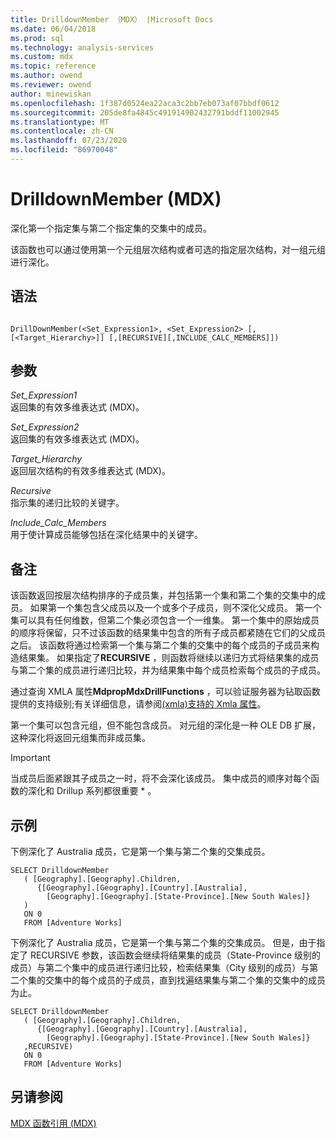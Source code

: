 ```yaml
---
title: DrilldownMember （MDX） |Microsoft Docs
ms.date: 06/04/2018
ms.prod: sql
ms.technology: analysis-services
ms.custom: mdx
ms.topic: reference
ms.author: owend
ms.reviewer: owend
author: minewiskan
ms.openlocfilehash: 1f387d0524ea22aca3c2bb7eb073af07bbdf0612
ms.sourcegitcommit: 205de8fa4845c491914902432791bddf11002945
ms.translationtype: MT
ms.contentlocale: zh-CN
ms.lasthandoff: 07/23/2020
ms.locfileid: "86970048"
---
```

# <a name="drilldownmember-mdx"></a>DrilldownMember (MDX)


  深化第一个指定集与第二个指定集的交集中的成员。  
  
 该函数也可以通过使用第一个元组层次结构或者可选的指定层次结构，对一组元组进行深化。  
  
## <a name="syntax"></a>语法  
  
```  
  
DrillDownMember(<Set_Expression1>, <Set_Expression2> [,[<Target_Hierarchy>]] [,[RECURSIVE][,INCLUDE_CALC_MEMBERS]])  
```  
  
## <a name="arguments"></a>参数  
 *Set_Expression1*  
 返回集的有效多维表达式 (MDX)。  
  
 *Set_Expression2*  
 返回集的有效多维表达式 (MDX)。  
  
 *Target_Hierarchy*  
 返回层次结构的有效多维表达式 (MDX)。  
  
 *Recursive*  
 指示集的递归比较的关键字。  
  
 *Include_Calc_Members*  
 用于使计算成员能够包括在深化结果中的关键字。  
  
## <a name="remarks"></a>备注  
 该函数返回按层次结构排序的子成员集，并包括第一个集和第二个集的交集中的成员。 如果第一个集包含父成员以及一个或多个子成员，则不深化父成员。 第一个集可以具有任何维数，但第二个集必须包含一个一维集。 第一个集中的原始成员的顺序将保留，只不过该函数的结果集中包含的所有子成员都紧随在它们的父成员之后。 该函数将通过检索第一个集与第二个集的交集中的每个成员的子成员来构造结果集。 如果指定了**RECURSIVE** ，则函数将继续以递归方式将结果集的成员与第二个集的成员进行递归比较，并为结果集中每个成员检索每个成员的子成员。  
  
 通过查询 XMLA 属性**MdpropMdxDrillFunctions** ，可以验证服务器为钻取函数提供的支持级别;有关详细信息，请参阅[&#40;xmla&#41;支持的 Xmla 属性](https://docs.microsoft.com/analysis-services/xmla/xml-elements-properties/propertylist-element-supported-xmla-properties)。  
  
 第一个集可以包含元组，但不能包含成员。 对元组的深化是一种 OLE DB 扩展，这种深化将返回元组集而非成员集。  
  
> [!IMPORTANT]  
>  当成员后面紧跟其子成员之一时，将不会深化该成员。 集中成员的顺序对每个函数的深化和 Drillup 系列都很重要 \* 。  
  
## <a name="examples"></a>示例  
 下例深化了 Australia 成员，它是第一个集与第二个集的交集成员。  
  
```  
SELECT DrilldownMember   
   ( [Geography].[Geography].Children,  
      {[Geography].[Geography].[Country].[Australia],  
        [Geography].[Geography].[State-Province].[New South Wales]}  
   )  
   ON 0  
   FROM [Adventure Works]  
```  
  
 下例深化了 Australia 成员，它是第一个集与第二个集的交集成员。 但是，由于指定了 RECURSIVE 参数，该函数会继续将结果集的成员（State-Province 级别的成员）与第二个集中的成员进行递归比较，检索结果集（City 级别的成员）与第二个集的交集中的每个成员的子成员，直到找遍结果集与第二个集的交集中的成员为止。  
  
```  
SELECT DrilldownMember   
   ( [Geography].[Geography].Children,  
      {[Geography].[Geography].[Country].[Australia],  
        [Geography].[Geography].[State-Province].[New South Wales]}  
   ,RECURSIVE)  
   ON 0  
   FROM [Adventure Works]  
```  
  
## <a name="see-also"></a>另请参阅  
 [MDX 函数引用 (MDX)](../mdx/mdx-function-reference-mdx.md)  
  
  
